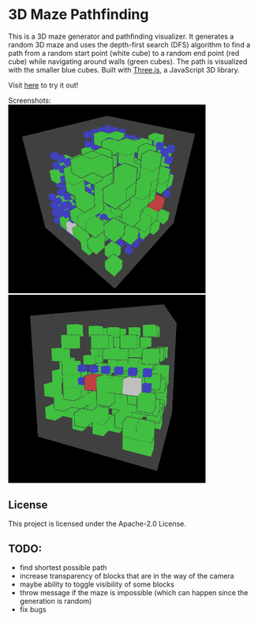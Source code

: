 # 3D Maze Pathfinding

This is a 3D maze generator and pathfinding visualizer. It generates a random 3D maze and uses the depth-first search (DFS) algorithm to find a path from a random start point (white cube) to a random end point (red cube) while navigating around walls (green cubes). The path is visualized with the smaller blue cubes. Built with [Three.js](https://threejs.org/), a JavaScript 3D library.

Visit [here](https://jwt2706.ca/3DMazePathfinding) to try it out!

Screenshots:<br>
<img src="./imgs/img.png" alt="Screenshot of the maze" width="400"/>
<img src="./imgs/img2.png" alt="Another screenshot of the maze" width="400"/>

## License

This project is licensed under the Apache-2.0 License.

## TODO:

- find shortest possible path
- increase transparency of blocks that are in the way of the camera
- maybe ability to toggle visibility of some blocks
- throw message if the maze is impossible (which can happen since the generation is random)
- fix bugs
